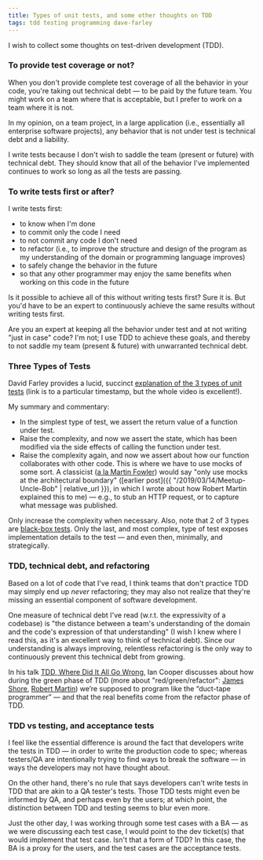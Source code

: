```yaml
---
title: Types of unit tests, and some other thoughts on TDD
tags: tdd testing programming dave-farley
---
```


I wish to collect some thoughts on test-driven development (TDD).

### To provide test coverage or not?

When you don't provide complete test coverage of all the behavior in your code, you're taking out technical debt — to be paid by the future team. You might work on a team where that is acceptable, but I prefer to work on a team where it is not.

In my opinion, on a team project, in a large application (i.e., essentially all enterprise software projects), any behavior that is not under test is technical debt and a liability.

I write tests because I don't wish to saddle the team (present or future) with technical debt. They should know that all of the behavior I've implemented continues to work so long as all the tests are passing.

### To write tests first or after?

I write tests first:

- to know when I'm done
- to commit only the code I need
- to not commit any code I don't need
- to refactor (i.e., to improve the structure and design of the program as my understanding of the domain or programming language improves)
- to safely change the behavior in the future
- so that any other programmer may enjoy the same benefits when working on this code in the future

Is it possible to achieve all of this without writing tests first? Sure it is. But you'd have to be an expert to continuously achieve the same results without writing tests first.

Are you an expert at keeping all the behavior under test and at not writing "just in case" code? I'm not; I use TDD to achieve these goals, and thereby to not saddle my team (present & future) with unwarranted technical debt.

### Three Types of Tests

David Farley provides a lucid, succinct [explanation of the 3 types of unit tests](https://www.youtube.com/watch?t=519&v=W40mpZP9xQQ&feature=youtu.be) (link is to a particular timestamp, but the whole video is excellent!).

My summary and commentary:

- In the simplest type of test, we assert the return value of a function under test.
- Raise the complexity, and now we assert the state, which has been modified via the side effects of calling the function under test.
- Raise the complexity again, and now we assert about how our function collaborates with other code. This is where we have to use mocks of some sort. A classicist ([a la Martin Fowler](https://martinfowler.com/articles/mocksArentStubs.html#SoShouldIBeAClassicistOrAMockist)) would say "only use mocks at the architectural boundary" ([earlier post]({{ "/2019/03/14/Meetup-Uncle-Bob" | relative_url }}), in which I wrote about how Robert Martin explained this to me) — e.g., to stub an HTTP request, or to capture what message was published.

Only increase the complexity when necessary. Also, note that 2 of 3 types are [black-box tests](https://en.wikipedia.org/wiki/Black-box_testing). Only the last, and most complex, type of test exposes implementation details to the test — and even then, minimally, and strategically.

### TDD, technical debt, and refactoring

Based on a lot of code that I've read, I think teams that don't practice TDD may simply end up _never_ refactoring; they may also not realize that they're missing an essential component of software development.

One measure of technical debt I've read (w.r.t. the expressivity of a codebase) is "the distance between a team's understanding of the domain and the code's expression of that understanding" (I wish I knew where I read this, as it's an excellent way to think of technical debt). Since our understanding is always improving, relentless refactoring is the only way to continuously prevent this technical debt from growing.

In his talk [TDD, Where Did It All Go Wrong](https://www.youtube.com/watch?v=EZ05e7EMOLM), Ian Cooper discusses about how during the green phase of TDD (more about "red/green/refactor": [James Shore](http://www.jamesshore.com/v2/blog/2005/red-green-refactor), [Robert Martin](https://blog.cleancoder.com/uncle-bob/2014/12/17/TheCyclesOfTDD.html)) we’re supposed to program like the “duct-tape programmer” — and that the real benefits come from the refactor phase of TDD.

### TDD vs testing, and acceptance tests

I feel like the essential difference is around the fact that developers write the tests in TDD — in order to write the production code to spec; whereas testers/QA are intentionally trying to find ways to break the software — in ways the developers may not have thought about.

On the other hand, there's no rule that says developers can't write tests in TDD that are akin to a QA tester's tests. Those TDD tests might even be informed by QA, and perhaps even by the users; at which point, the distinction between TDD and testing seems to blur even more.

Just the other day, I was working through some test cases with a BA — as we were discussing each test case, I would point to the dev ticket(s) that would implement that test case. Isn't that a form of TDD? In this case, the BA is a proxy for the users, and the test cases are the acceptance tests.
